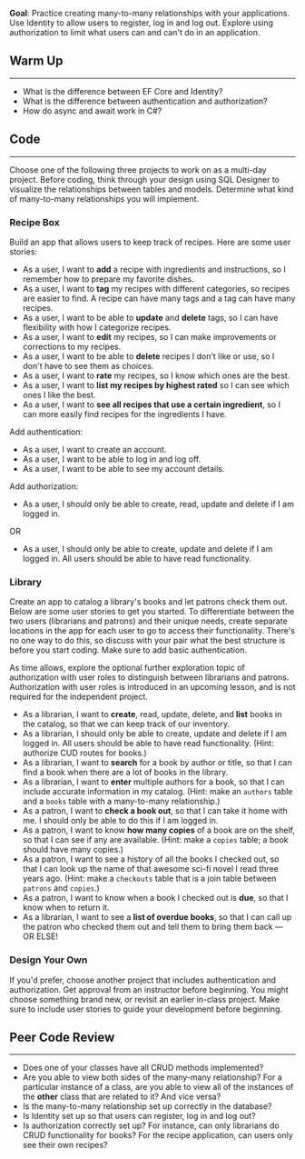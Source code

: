 **Goal**: Practice creating many-to-many relationships with your applications. Use Identity to allow users to register, log in and log out. Explore using authorization to limit what users can and can't do in an application.

## Warm Up
---

* What is the difference between EF Core and Identity?
* What is the difference between authentication and authorization?
* How do async and await work in C#?

## Code
---

Choose one of the following three projects to work on as a multi-day project. Before coding, think through your design using SQL Designer to visualize the relationships between tables and models. Determine what kind of many-to-many relationships you will implement.

### Recipe Box

Build an app that allows users to keep track of recipes. Here are some user stories:

* As a user, I want to **add** a recipe with ingredients and instructions, so I remember how to prepare my favorite dishes.
* As a user, I want to **tag** my recipes with different categories, so recipes are easier to find. A recipe can have many tags and a tag can have many recipes.
* As a user, I want to be able to **update** and **delete** tags, so I can have flexibility with how I categorize recipes.
* As a user, I want to **edit** my recipes, so I can make improvements or corrections to my recipes.
* As a user, I want to be able to **delete** recipes I don't like or use, so I don't have to see them as choices.
* As a user, I want to **rate** my recipes, so I know which ones are the best.
* As a user, I want to **list my recipes by highest rated** so I can see which ones I like the best.
* As a user, I want to **see all recipes that use a certain ingredient**, so I can more easily find recipes for the ingredients I have.

Add authentication:

* As a user, I want to create an account.
* As a user, I want to be able to log in and log off.
* As a user, I want to be able to see my account details.

Add authorization:

* As a user, I should only be able to create, read, update and delete if I am logged in. 

OR

* As a user, I should only be able to create, update and delete if I am logged in. All users should be able to have read functionality.

### Library

Create an app to catalog a library's books and let patrons check them out. Below are some user stories to get you started. To differentiate between the two users (librarians and patrons) and their unique needs, create separate locations in the app for each user to go to access their functionality. There's no one way to do this, so discuss with your pair what the best structure is before you start coding. Make sure to add basic authentication.

As time allows, explore the optional further exploration topic of authorization with user roles to distinguish between librarians and patrons. Authorization with user roles is introduced in an upcoming lesson, and is not required for the independent project.

* As a librarian, I want to **create**, read, update, delete, and **list** books in the catalog, so that we can keep track of our inventory.
* As a librarian, I should only be able to create, update and delete if I am logged in. All users should be able to have read functionality. (Hint: authorize CUD routes for books.)
* As a librarian, I want to **search** for a book by author or title, so that I can find a book when there are a lot of books in the library.
* As a librarian, I want to **enter** multiple authors for a book, so that I can include accurate information in my catalog. (Hint: make an `authors` table and a `books` table with a many-to-many relationship.)
* As a patron, I want to **check a book out**, so that I can take it home with me. I should only be able to do this if I am logged in.
* As a patron, I want to know **how many copies** of a book are on the shelf, so that I can see if any are available. (Hint: make a `copies` table; a book should have many copies.)
* As a patron, I want to see a history of all the books I checked out, so that I can look up the name of that awesome sci-fi novel I read three years ago. (Hint: make a `checkouts` table that is a join table between `patrons` and `copies`.)
* As a patron, I want to know when a book I checked out is **due**, so that I know when to return it.
* As a librarian, I want to see a **list of overdue books**, so that I can call up the patron who checked them out and tell them to bring them back — OR ELSE!

### Design Your Own

If you'd prefer, choose another project that includes authentication and authorization. Get approval from an instructor before beginning. You might choose something brand new, or revisit an earlier in-class project. Make sure to include user stories to guide your development before beginning.

## Peer Code Review
---

* Does one of your classes have all CRUD methods implemented?
* Are you able to view both sides of the many-many relationship? For a particular instance of a class, are you able to view all of the instances of the **other** class that are related to it? And vice versa?
* Is the many-to-many relationship set up correctly in the database?
* Is Identity set up so that users can register, log in and log out?
* Is authorization correctly set up? For instance, can only librarians do CRUD functionality for books? For the recipe application, can users only see their own recipes?
